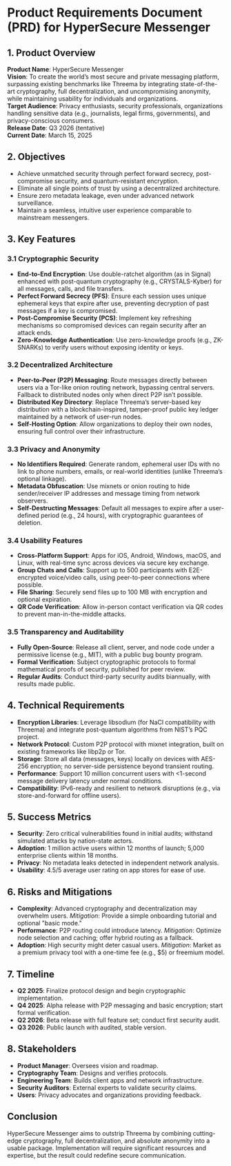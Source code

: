 # Product Requirements Document (PRD) for HyperSecure Messenger

## 1. Product Overview
**Product Name**: HyperSecure Messenger  
**Vision**: To create the world’s most secure and private messaging platform, surpassing existing benchmarks like Threema by integrating state-of-the-art cryptography, full decentralization, and uncompromising anonymity, while maintaining usability for individuals and organizations.  
**Target Audience**: Privacy enthusiasts, security professionals, organizations handling sensitive data (e.g., journalists, legal firms, governments), and privacy-conscious consumers.  
**Release Date**: Q3 2026 (tentative)  
**Current Date**: March 15, 2025  

## 2. Objectives
- Achieve unmatched security through perfect forward secrecy, post-compromise security, and quantum-resistant encryption.
- Eliminate all single points of trust by using a decentralized architecture.
- Ensure zero metadata leakage, even under advanced network surveillance.
- Maintain a seamless, intuitive user experience comparable to mainstream messengers.

## 3. Key Features

### 3.1 Cryptographic Security
- **End-to-End Encryption**: Use double-ratchet algorithm (as in Signal) enhanced with post-quantum cryptography (e.g., CRYSTALS-Kyber) for all messages, calls, and file transfers.
- **Perfect Forward Secrecy (PFS)**: Ensure each session uses unique ephemeral keys that expire after use, preventing decryption of past messages if a key is compromised.
- **Post-Compromise Security (PCS)**: Implement key refreshing mechanisms so compromised devices can regain security after an attack ends.
- **Zero-Knowledge Authentication**: Use zero-knowledge proofs (e.g., ZK-SNARKs) to verify users without exposing identity or keys.

### 3.2 Decentralized Architecture
- **Peer-to-Peer (P2P) Messaging**: Route messages directly between users via a Tor-like onion routing network, bypassing central servers. Fallback to distributed nodes only when direct P2P isn’t possible.
- **Distributed Key Directory**: Replace Threema’s server-based key distribution with a blockchain-inspired, tamper-proof public key ledger maintained by a network of user-run nodes.
- **Self-Hosting Option**: Allow organizations to deploy their own nodes, ensuring full control over their infrastructure.

### 3.3 Privacy and Anonymity
- **No Identifiers Required**: Generate random, ephemeral user IDs with no link to phone numbers, emails, or real-world identities (unlike Threema’s optional linkage).
- **Metadata Obfuscation**: Use mixnets or onion routing to hide sender/receiver IP addresses and message timing from network observers.
- **Self-Destructing Messages**: Default all messages to expire after a user-defined period (e.g., 24 hours), with cryptographic guarantees of deletion.

### 3.4 Usability Features
- **Cross-Platform Support**: Apps for iOS, Android, Windows, macOS, and Linux, with real-time sync across devices via secure key exchange.
- **Group Chats and Calls**: Support up to 500 participants with E2E-encrypted voice/video calls, using peer-to-peer connections where possible.
- **File Sharing**: Securely send files up to 100 MB with encryption and optional expiration.
- **QR Code Verification**: Allow in-person contact verification via QR codes to prevent man-in-the-middle attacks.

### 3.5 Transparency and Auditability
- **Fully Open-Source**: Release all client, server, and node code under a permissive license (e.g., MIT), with a public bug bounty program.
- **Formal Verification**: Subject cryptographic protocols to formal mathematical proofs of security, published for peer review.
- **Regular Audits**: Conduct third-party security audits biannually, with results made public.

## 4. Technical Requirements
- **Encryption Libraries**: Leverage libsodium (for NaCl compatibility with Threema) and integrate post-quantum algorithms from NIST’s PQC project.
- **Network Protocol**: Custom P2P protocol with mixnet integration, built on existing frameworks like libp2p or Tor.
- **Storage**: Store all data (messages, keys) locally on devices with AES-256 encryption; no server-side persistence beyond transient routing.
- **Performance**: Support 10 million concurrent users with <1-second message delivery latency under normal conditions.
- **Compatibility**: IPv6-ready and resilient to network disruptions (e.g., via store-and-forward for offline users).

## 5. Success Metrics
- **Security**: Zero critical vulnerabilities found in initial audits; withstand simulated attacks by nation-state actors.
- **Adoption**: 1 million active users within 12 months of launch; 5,000 enterprise clients within 18 months.
- **Privacy**: No metadata leaks detected in independent network analysis.
- **Usability**: 4.5/5 average user rating on app stores for ease of use.

## 6. Risks and Mitigations
- **Complexity**: Advanced cryptography and decentralization may overwhelm users. *Mitigation*: Provide a simple onboarding tutorial and optional "basic mode."
- **Performance**: P2P routing could introduce latency. *Mitigation*: Optimize node selection and caching; offer hybrid routing as a fallback.
- **Adoption**: High security might deter casual users. *Mitigation*: Market as a premium privacy tool with a one-time fee (e.g., $5) or freemium model.

## 7. Timeline
- **Q2 2025**: Finalize protocol design and begin cryptographic implementation.
- **Q4 2025**: Alpha release with P2P messaging and basic encryption; start formal verification.
- **Q2 2026**: Beta release with full feature set; conduct first security audit.
- **Q3 2026**: Public launch with audited, stable version.

## 8. Stakeholders
- **Product Manager**: Oversees vision and roadmap.
- **Cryptography Team**: Designs and verifies protocols.
- **Engineering Team**: Builds client apps and network infrastructure.
- **Security Auditors**: External experts to validate security claims.
- **Users**: Privacy advocates and organizations providing feedback.

## Conclusion
HyperSecure Messenger aims to outstrip Threema by combining cutting-edge cryptography, full decentralization, and absolute anonymity into a usable package. Implementation will require significant resources and expertise, but the result could redefine secure communication.